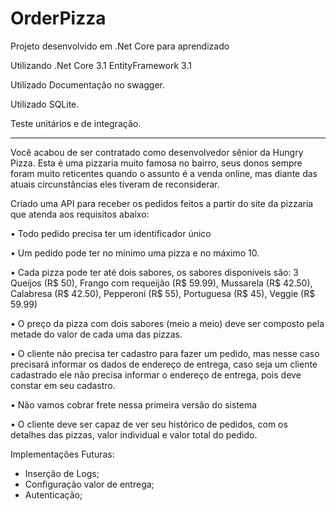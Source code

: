 # OrderPizza
Projeto desenvolvido em .Net Core para aprendizado

Utilizando .Net Core 3.1 EntityFramework 3.1

Utilizado Documentação no swagger.

Utilizado SQLite.

Teste unitários e de integração.

--------------------------------------------------------

Você acabou de ser contratado como desenvolvedor sênior da Hungry Pizza. Esta é uma pizzaria muito famosa no bairro, seus donos sempre foram muito reticentes quando o assunto é a venda online, mas diante das atuais circunstâncias eles tiveram de reconsiderar.

Criado uma API para receber os pedidos feitos a partir do site da pizzaria que atenda aos requisitos abaixo:

• Todo pedido precisa ter um identificador único

• Um pedido pode ter no mínimo uma pizza e no máximo 10.

• Cada pizza pode ter até dois sabores, os sabores disponíveis são:
3 Queijos (R$ 50), Frango com requeijão (R$ 59.99), Mussarela (R$ 42.50), Calabresa (R$ 42.50), Pepperoni (R$ 55), Portuguesa (R$ 45), Veggie (R$ 59.99)

• O preço da pizza com dois sabores (meio a meio) deve ser composto pela metade do valor de cada uma das pizzas.

• O cliente não precisa ter cadastro para fazer um pedido, mas nesse caso precisará informar os dados de endereço de entrega, caso seja um cliente cadastrado ele não precisa informar o endereço de entrega, pois deve constar em seu cadastro.

• Não vamos cobrar frete nessa primeira versão do sistema

• O cliente deve ser capaz de ver seu histórico de pedidos, com os detalhes das pizzas, valor individual e valor total do pedido.


Implementações Futuras:
- Inserção de Logs;
- Configuração valor de entrega;
- Autenticação;
